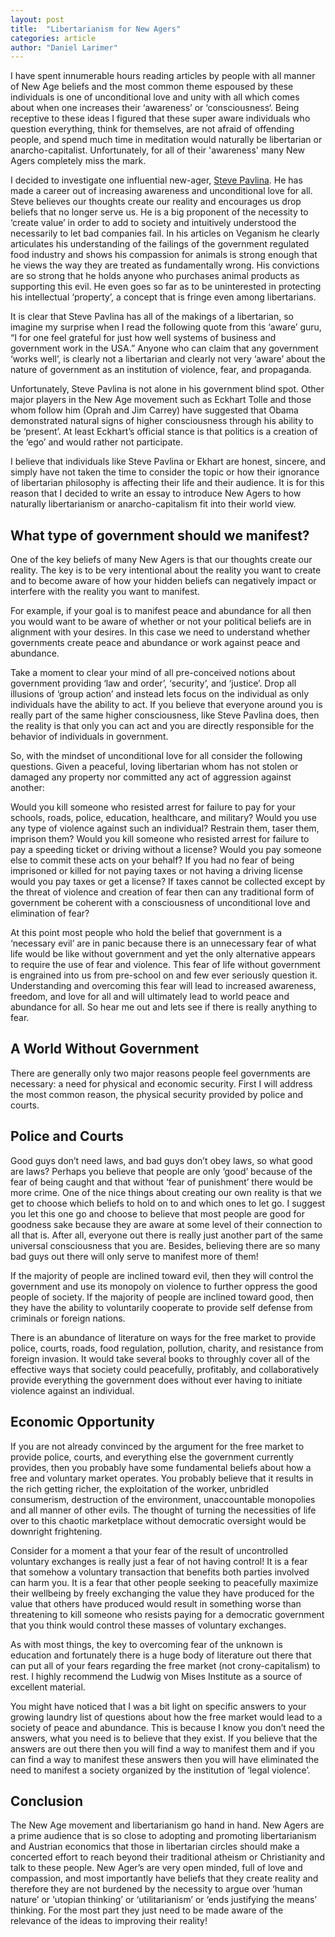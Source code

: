 ```yaml
---
layout: post
title:  "Libertarianism for New Agers"
categories: article
author: "Daniel Larimer"
---
```


I have spent innumerable hours reading articles by people with all manner of New Age beliefs and the most common theme espoused by these individuals is one of unconditional love and unity with all which comes about when one increases their ‘awareness’ or ‘consciousness‘.    Being receptive to these ideas I figured that these super aware individuals who question everything, think for themselves, are not afraid of offending people, and spend much time in meditation would naturally be libertarian or anarcho-capitalist.  Unfortunately, for all of their 'awareness' many New Agers completely miss the mark.

<!--more-->

I decided to investigate one influential new-ager, [Steve Pavlina](http://stevepavlina.com).  He has made a career out of increasing awareness and unconditional love for all.  Steve believes our thoughts create our reality and encourages us drop beliefs that no longer serve us.   He is a big proponent of the necessity to ‘create value’ in order to add to society and intuitively understood the necessarily to let bad companies fail.  In his articles on Veganism he clearly articulates his understanding of the failings of the government regulated food industry and shows his compassion for animals is strong enough that he views the way they are treated as fundamentally wrong.  His convictions are so strong that he holds anyone who purchases animal products as supporting this evil.   He even goes so far as to be uninterested in protecting his intellectual ‘property’, a concept that is fringe even among libertarians. 

It is clear that Steve Pavlina has all of the makings of a libertarian, so imagine my surprise when I read the following quote from this ‘aware’ guru, “I for one feel grateful for just how well systems of business and government work in the USA.”  Anyone who can claim that any government ‘works well’, is clearly not a libertarian and clearly not very ‘aware’ about the nature of government as an institution of violence, fear, and propaganda.

Unfortunately, Steve Pavlina is not alone in his government blind spot. Other major players in the New Age movement such as Eckhart Tolle and those whom follow him (Oprah and Jim Carrey) have suggested that Obama demonstrated natural signs of higher consciousness through his ability to be ‘present’.   At least Eckhart’s official stance is that politics is a creation of the ‘ego’ and would rather not participate.  

I believe that individuals like Steve Pavlina or Ekhart are honest, sincere, and simply have not taken the time to consider the topic or how their ignorance of libertarian philosophy is affecting their life and their audience.  It is for this reason that I decided to write an essay to introduce New Agers to how naturally libertarianism or anarcho-capitalism fit into their world view.   

## What type of government should we manifest?      
One of the key beliefs of many New Agers is that our thoughts create our reality.   The key is to be very intentional about the reality you want to create and to become aware of how your hidden beliefs can negatively impact or interfere with the reality you want to manifest.

For example, if your goal is to manifest peace and abundance for all then you would want to be aware of whether or not your political beliefs are in alignment with your desires.  In this case we need to understand whether governments create peace and abundance or work against peace and abundance.

Take a moment to clear your mind of all pre-conceived notions about government providing ‘law and order’, ‘security’, and ‘justice’.   Drop all illusions of ‘group action’ and instead lets focus on the individual as only individuals have the ability to act.   If you believe that everyone around you is really part of the same higher consciousness, like Steve Pavlina does, then the reality is that only you can act and you are directly responsible for the behavior of individuals in government.

So, with the mindset of unconditional love for all consider the following questions.  Given a peaceful, loving libertarian whom has not stolen or damaged any property nor committed any act of aggression against another:

Would you kill someone who resisted arrest for failure to pay for your schools, roads, police, education, healthcare, and military?
Would you use any type of violence against such an individual?  Restrain them, taser them, imprison them?
Would you kill someone who resisted arrest for failure to pay a speeding ticket or driving without a license?
Would you pay someone else to commit these acts on your behalf?
If you had no fear of being imprisoned or killed for not paying taxes or not having a driving license would you pay taxes or get a license? 
If taxes cannot be collected except by the threat of violence and creation of fear then can any traditional form of government be coherent with a consciousness of unconditional love and elimination of fear?

At this point most people who hold the belief that government is a ‘necessary evil’ are in panic because there is an unnecessary fear of what life would be like without government and yet the only alternative appears to require the use of fear and violence.   This fear of life without government is engrained into us from pre-school on and few ever seriously question it.  Understanding and overcoming this fear will lead to increased awareness, freedom, and love for all and will ultimately lead to world peace and abundance for all.  So hear me out and lets see if there is really anything to fear.

## A World Without Government

There are generally only two major reasons people feel governments are necessary: a need for physical and economic security.  First I will address the most common reason, the physical security provided by police and courts.  

## Police and Courts
Good guys don’t need laws, and bad guys don’t obey laws, so what good are laws?    Perhaps you believe that people are only ‘good’ because of the fear of being caught and that without ‘fear of punishment’ there would be more crime.   One of the nice things about creating our own reality is that we get to choose which beliefs to hold on to and which ones to let go.  I suggest you let this one go and choose to believe that most people are good for goodness sake because they are aware at some level of their connection to all that is.  After all, everyone out there is really just another part of the same universal consciousness that you are.   Besides, believing there are so many bad guys out there will only serve to manifest more of them! 

If the majority of people are inclined toward evil, then they will control the government and use its monopoly on violence to further oppress the good people of society.   If the majority of people are inclined toward good, then they have the ability to voluntarily cooperate to provide self defense from criminals or foreign nations.   

There is an abundance of literature on ways for the free market to provide police, courts, roads, food regulation, pollution, charity, and resistance from foreign invasion.  It would take several books to throughly cover all of the effective ways that society could peacefully, profitably, and collaboratively provide everything the government does without ever having to initiate violence against an individual.   

## Economic Opportunity 
If you are not already convinced by the argument for the free market to provide police, courts, and everything else the government currently provides, then you probably have some fundamental beliefs about how a free and voluntary market operates.   You probably believe that it results in the rich getting richer, the exploitation of the worker,  unbridled consumerism, destruction of the environment, unaccountable monopolies and all manner of other evils.  The thought of turning the necessities of life over to this chaotic marketplace without democratic oversight would be downright frightening.

Consider for a moment a that your fear of the result of uncontrolled voluntary exchanges is really just a fear of not having control!  It is a fear that somehow a voluntary transaction that benefits both parties involved can harm you.  It is a fear that other people seeking to peacefully maximize their wellbeing by freely exchanging the value they have produced for the value that others have produced would result in something worse than threatening to kill someone who resists paying for a democratic government that you think would control these masses of voluntary exchanges.    

As with most things, the key to overcoming fear of the unknown is education and fortunately there is a huge body of literature out there that can put all of your fears regarding the free market (not crony-capitalism) to rest.  I highly recommend the Ludwig von Mises Institute as a source of excellent material.

You might have noticed that I was a bit light on specific answers to your growing laundry list of questions about how the free market would lead to a society of peace and abundance.   This is because I know you don’t need the answers,  what you need is to believe that they exist.   If you believe that the answers are out there then you will find a way to manifest them and if you can find a way to manifest these answers then you will have eliminated the need to manifest a society organized by the institution of ‘legal violence’.  

## Conclusion

The New Age movement and libertarianism go hand in hand.  New Agers are a prime audience that is so close to adopting and promoting libertarianism and Austrian economics that those in libertarian circles should make a concerted effort to reach beyond their traditional atheism or Christianity and talk to these people.   New Ager’s are very open minded, full of love and compassion, and most importantly have beliefs that they create reality and therefore they are not burdened by the necessity to argue over ‘human nature’ or ‘utopian thinking’ or ‘utilitarianism’ or ‘ends justifying the means’ thinking.   For the most part they just need to be made aware of the relevance of the ideas to improving their reality!


